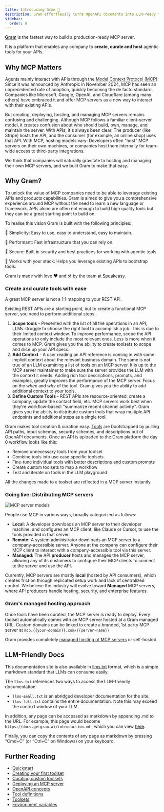 ```yaml
---
title: Introducing Gram 👋
description: Gram effortlessly turns OpenAPI documents into LLM-ready tools, generating optimized tool definitions from your APIs for powerful agentic workflows.
sidebar:
  order: 0
---
```


**[Gram](https://getgram.ai)** is the fastest way to build a production-ready MCP server.

It is a platform that enables any company to **create, curate and host** agentic tools for your APIs.

## Why MCP Matters

Agents mainly interact with APIs through the [Model Context Protocol (MCP)](http://speakeasy.com/mcp). Since it was announced by Anthropic in November 2024, MCP has seen an unprecedented rate of adoption, quickly becoming the de facto standard. Companies like Microsoft, Google, OpenAI, and Cloudflare (among many others) have embraced it and offer MCP servers as a new way to interact with their existing APIs.

But creating, deploying, hosting, and managing MCP servers remains confusing and challenging. Although MCP follows a familiar client-server model, it creates confusion about who should build, own, manage, and maintain the server. With APIs, it's always been clear. The producer (like Stripe) hosts the API, and the consumer (for example, an online shop) uses that API. With MCP, hosting models vary: Developers often "host" MCP servers on their own machines, or companies host them internally for team-wide access to third-party integrations.

We think that companies will naturally gravitate to hosting and managing their own MCP servers, and we built Gram to make that easy.

## Why Gram?

To unlock the value of MCP companies need to be able to leverage existing APIs and products capabilities. Gram is aimed to give you a comprehensive experience around MCP without the need to learn a new language or framework. APIs alone are often not enough to build high quality tools but they can be a great starting point to build on.

To realise this vision Gram is built with the following principles:

🔹 Simplicity: Easy to use, easy to understand, easy to maintain.

🔹 Performant: Fast infrastructure that you can rely on.

🔹 Secure: Built in security and best practices for working with agentic tools.

🔹 Works with your stack: Helps you leverage existing APIs to bootstrap tools.

Gram is made with love ❤️ and ⚒️ by the team at [Speakeasy](https://speakeasy.com).

### Create and curate tools with ease

A great MCP server is not a 1:1 mapping to your REST API.

Existing REST APIs are a starting point, but to create a functional MCP server, you need to perform additional steps:

1. **Scope tools** - Presented with the list of all the operations in an API, LLMs struggle to choose the right tool to accomplish a job. This is due to their limited context window. To improve performance, scope the API operations to only include the most relevant ones. Less is more when it comes to MCP. Gram gives you the ability to create toolsets to scope and slice up your API specs.
2. **Add Context** - A user reading an API reference is coming in with some implicit context about the relevant business domain. The same is not true of an LLM examining a list of tools on an MCP server. It is up to the MCP server maintainer to make sure the server provides the LLM with the context it needs. Adding rich tool descriptions, prompts, and examples, greatly improves the performance of the MCP server. Focus on the _when_ and _why_ of the tool. Gram gives you the ability to add additional context to your tools.
3. **Define Custom Tools** - REST APIs are resource-oriented: create a company, update the contact field, etc. MCP servers work best when they're workflow-based: "summarize recent channel activity". Gram gives you the ability to distribute custom tools that wrap multiple API endpoints and additional steps as a single tool.

Gram makes tool creation & curation easy. [Tools](/docs/gram/concepts/tool-definitions) are bootstrapped by pulling API paths, input schemas, security schemes, and descriptions out of OpenAPI documents. Once an API is uploaded to the Gram platform the day 0 workflow looks like this:

* Remove unnecessary tools from your toolset
* Combine tools into use case specific toolsets.
* Fine-tune individual tools with better descriptions and custom prompts
* Create custom toolsets to map a workflow
* Test and iterate on tools in the LLM playground

All the changes made to a toolset are reflected in a MCP server instantly.

### Going live: Distributing MCP servers

![MCP server models](/assets/docs/gram/img/blog/the-easiest-way-to-host-mcp-servers/managed-mcp.png)

People use MCP in various ways, broadly categorized as follows:

* **Local:** A developer downloads an MCP server to their developer machine, and configures an MCP client, like Claude or Cursor, to use the tools provided in that server.
* **Remote:** A system administrator downloads an MCP server to a company-accessible server. Anyone at the company can configure their MCP client to interact with a company-accessible tool via this server.
* **Managed:** The API **producer** hosts and manages the MCP server, allowing any of its customers to configure their MCP clients to connect to the server and use the API.

Currently, MCP servers are mostly **local** (hosted by API consumers), which creates friction through replicated setup work and lack of centralized control. We believe the industry will evolve toward **Managed** MCP servers, where API producers handle hosting, security, and enterprise features.

### Gram's managed hosting approach

Once tools have been curated, the MCP server is ready to deploy. Every toolset automatically comes with an MCP server hosted at a Gram managed URL. Custom domains can be linked to create a branded, 1st party MCP server at `mcp.{{your-domain}}.com/{{server-name}}`

Gram provides completely [managed hosting of MCP servers](/docs/gram/gram-quickstart) or self-hosted.

## LLM-Friendly Docs

This documentation site is also available in [llms.txt](https://llmstxt.org/) format, which is a simple markdown standard that LLMs can consume easily.

The `llms.txt` references two ways to access the LLM-friendly documentation:
* `llms-small.txt` is an abridged developer documentation for the site.
* `llms-full.txt` contains the entire documentation. Note this may exceed the context window of your LLM.
  
In addition, any page can be accessed as markdown by appending .md to the URL. For example, this page would become `https://docs.getgram.ai/introduction.md` , which you can view [here](https://docs.getgram.ai/introduction.md).

Finally, you can copy the contents of any page as markdown by pressing “Cmd+C” (or “Ctrl+C” on Windows) on your keyboard.

## Further Reading

- [Quickstart](/docs/gram/gram-quickstart)
- [Creating your first toolset](/docs/gram/build-mcp/create-default-toolset)
- [Curating custom toolsets](/docs/gram/build-mcp/custom-toolsets)
- [Deploying an MCP server](/docs/gram/host-mcp/deploy-mcp-server)
- [OpenAPI concepts](/docs/gram/concepts/openapi)
- [Tool definitions](/docs/gram/concepts/tool-definitions)
- [Toolsets](/docs/gram/concepts/toolsets)
- [Environment variables](/docs/gram/concepts/environments)
